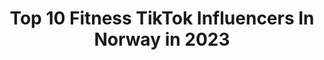 ---
title: Top 10 Fitness TikTok Influencers In Norway in 2023
description: >-
  Find top fitness TikTok influencers in Norway in 2023. Most popular hashtags: #foryou #fyp #fitness #foryoupage.
platform: TikTok
hits: 10
text_top: Analyze the most popular TikTok profiles on inBeat.
text_bottom: inBeat has 10 TikTok influencers like this in Norway for you to collaborate.
profiles:
  - username: "arielandreassen"
    fullname: >-
      Ariel Andreassen
    bio: >-
      Hey I post workout videos, fitness and food<33 IG: arielandreassen
    location: "Norway"
    followers: 106100
    engagement: 553
    commentsToLikes: 0.017470
    id: ck8vusq9zjxl70j78t547igcq
    verified: false
    hashtags: "#pushups, #fatloss, #glutes, #chestday"
  - username: "yasminsliebi"
    fullname: >-
      Yasmin Sliebi
    bio: >-
      24 🌸🌙 From Syria 🇸🇾 live in Norway 🇳🇴 😦 تابعوني على الانستغرام ويوتيوب
    location: "Norway"
    followers: 61400
    engagement: 384
    commentsToLikes: 0.069065
    id: ck9gmup5hu2v10j78p5gz0inm
    verified: false
    hashtags: "#tiltak, #saifshawaf, #gym, #oslo"
  - username: "koomskytter68"
    fullname: >-
      Jon her
    bio: >-
      ⬇️
    location: "Norway"
    followers: 37600
    engagement: 938
    commentsToLikes: 0.023410
    id: ck8ortjjmdqp10j783g0lo0k3
    verified: false
    hashtags: "#duet, #farlig, #veldigfarlig, #fitness"
  - username: "5unn7"
    fullname: >-
      Sunny
    bio: >-
      Unoriginal original 🤷🏼‍♀️ 23 year old Norwegian 🇳🇴🌹🏳️‍🌈
    location: "Norway"
    followers: 4179
    engagement: 787
    commentsToLikes: 0.040884
    id: ckc921y0nsdqy0j23vnhy8twz
    verified: false
    hashtags: "#norway, #fyp, #foryou, #lgbt"
  - username: "jockolife"
    fullname: >-
      Jocko
    bio: >-
      
    location: "Norway"
    followers: 12600
    engagement: 700
    commentsToLikes: 0.009307
    id: cka0xllhv7o7u0i78ropvgmc8
    verified: false
    hashtags: "#skole, #fyp, #corona, #norsk"
  - username: "brandhaug"
    fullname: >-
      Raymond Brandhaug
    bio: >-
      IG: raymond.brandhaug 🇳🇴 Just for fuun
    location: "Norway"
    followers: 21200
    engagement: 368
    commentsToLikes: 0.040635
    id: ckbfh5mlccf280j23b2xq2235
    verified: false
    hashtags: "#xyzbca, #staffordshirebullterrier, #norway, #foryou"
  - username: "humortoget_"
    fullname: >-
      humortoget_
    bio: >-
      Lager alle memes selv Følg for mer ⚜️humortoget_ på Instagram
    location: "Norway"
    followers: 8298
    engagement: 493
    commentsToLikes: 0.035907
    id: cka7oka6e2z2i0i783me5tmrk
    verified: false
    hashtags: "#korona, #mittnorge, #sinna, #tiktoknorge"
  - username: "domjumps"
    fullname: >-
      Dominik Cieszyński
    bio: >-
      I jump things for a living. Parkour. Team Exeo.
    location: "Norway"
    followers: 6845
    engagement: 469
    commentsToLikes: 0.030726
    id: ck9eodbobnt0x0j788gmb92te
    verified: false
    hashtags: "#teamexeo, #almostfail, #parkour, #fyp"
  - username: "thefunnypost"
    fullname: >-
      Funny post
    bio: >-
      Funny and fun video
    location: "Norway"
    followers: 3929
    engagement: 368
    commentsToLikes: 0.020019
    id: ckacajartgzda0i78g73fgry2
    verified: false
    hashtags: "#lol, #foryou, #likes, #funny"
  - username: "boxingmindset"
    fullname: >-
      BoxingMindset
    bio: >-
      BOXING CLIPS AND MORE💥🥊 Thanks for 16K🙌
    location: "Norway"
    followers: 16969
    engagement: 521
    commentsToLikes: 0.007440
    id: cka66zdt4iyyb0i785vnwxkcw
    verified: false
    hashtags: "#boxing, #fight, #foryou, #legend"
---